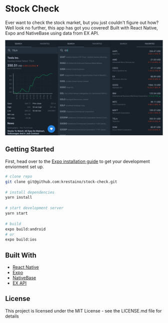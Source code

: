 # Stock Check

Ever want to check the stock market, but you just couldn't figure out how? Well look no further, this app has got you covered! Built with React Native, Expo and NativeBase using data from EX API.

![alt tag](assets/screenshots/android_group.png)

## Getting Started

First, head over to the [Expo installation guide](https://docs.expo.io/versions/latest/introduction/installation.html) to get your development enviorment set up.

``` bash
# clone repo
git clone git@github.com:krestaino/stock-check.git

# install dependencies
yarn install

# start development server
yarn start

# build
expo build:android
# or
expo build:ios
```

## Built With
* [React Native](https://facebook.github.io/react-native/docs/getting-started.html)
* [Expo](https://docs.expo.io/versions/latest/)
* [NativeBase](https://docs.nativebase.io/)
* [EX API](https://iextrading.com/developer/docs/#getting-started)

## License 
This project is licensed under the MIT License - see the LICENSE.md file for details
